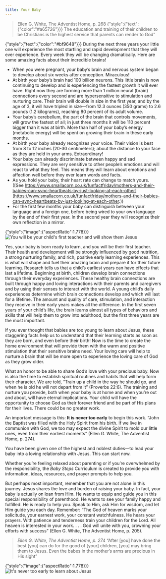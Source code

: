 ```yaml
---
title: Your Baby
---
```


> <callout>Ellen G. White, The Adventist Home, p. 268</callout>
> {"style":{"text":{"color":"#a65726"}}}
> The education and training of their children to be Christians is the highest service that parents can render to God”

{"style":{"text":{"color":"#bf9648"}}}
During the next three years your little one will experience the most startling and rapid development that they will ever experience. Every week they will be changing dramatically. Here are some amazing facts about their incredible brains!

- When you were pregnant, your baby’s brain and nervous system began to develop about six weeks after conception. Miraculous!
- At birth your baby’s brain had 100 billion neurons. This little brain is now continuing to develop and is experiencing the fastest growth it will ever have. Right now they are forming more than 1 million neural (brain) connections every second and are hypersensitive to stimulation and nurturing care. Their brain will double in size in the first year, and by the age of 3, it will have tripled in size—from 12.3 ounces (350 grams) to 2.6 pounds (1.2 kilograms), reaching 80 percent of its adult volume.
- Your baby’s cerebellum, the part of the brain that controls movements, will grow the fastest of all; in just three months it will be 110 percent bigger than it was at birth. More than half of your baby’s energy (metabolic energy) will be spent on growing their brain in these early months.
- At birth your baby already recognizes your voice. Their vision is best from 8 to 12 inches (20-30 centimeters); about the distance to your face as they are held in your arms. Extraordinary!
- Your baby can already discriminate between happy and sad expressions. They are very sensitive to other people’s emotions and will react to what they feel. This means they will learn about emotions and affection well before they ever learn words and facts.
- As you hold your baby, their heart rate can change to match yours. ([See https://www.smallacorn.co.uk/funfactfriday/mothers-and-their-babies-can-sync-heartbeats-by-just-looking-at-each-other](https://www.smallacorn.co.uk/funfactfriday/mothers-and-their-babies-can-sync-heartbeats-by-just-looking-at-each-other.))
- For the first few months your baby can distinguish between your language and a foreign one, before being wired to your own language by the end of their first year. In the second year they will recognize their own reflection in a mirror.

{"style":{"image":{"aspectRatio":1.778}}}
![You will be your child's first teacher and will show them Jesus](https://sabbath-school-resources-assets.adventech.io/en/aij/2025-01-bb-pb/01-your-baby/01-01.png)

Yes, your baby is born ready to learn, and you will be their first teacher. Their health and development will be strongly influenced by good nutrition, a strong nurturing family, and rich, positive early learning experiences. This is what will shape and fuel their amazing brain and prepare it for their future learning. Research tells us that a child’s earliest years can have effects that last a lifetime. Beginning at birth, children develop brain connections through their everyday experiences. These healthy brain connections are built through happy and loving interactions with their parents and caregivers and by using their senses to interact with the world. A young child’s daily experiences determine which brain connections develop and which will last for a lifetime. The amount and quality of care, stimulation, and interaction they receive in their early years makes all the difference. In the first seven years of your child’s life, the brain learns almost all types of behaviors and skills that will help them to grow into adulthood, but the first three years are the most important.

If you ever thought that babies are too young to learn about Jesus, these staggering facts help us to understand that their learning starts as soon as they are born, and even before their birth! Now is the time to create the home environment that will provide them with the warm and positive stimulation that their sensitive brains need. Your loving care will help to nurture a brain that will be more open to experience the loving care of God as they grow older.

What an honor to be able to share God’s love with your precious baby. Now is also the time to establish spiritual routines and habits that will help form their character. We are told, “Train up a child in the way he should go, and when he is old he will not depart from it” (Proverbs 22:6). The training and nurture you provide, both when your baby is at home and when you’re out and about, will have eternal implications. Your child will have the opportunity to choose God as their forever friend and be part of His plans for their lives. There could be no greater work.

An important message is this: **It is never too early** to begin this work. “John the Baptist was filled with the Holy Spirit from his birth. If we live in communion with God, we too may expect the divine Spirit to mold our little ones, even from their earliest moments” (Ellen G. White, The Adventist Home, p. 274).

You have been given one of the highest and noblest duties—to lead your baby into a loving relationship with Jesus. This can start now.

Whether you’re feeling relaxed about parenting or if you’re overwhelmed by the responsibility, the _Baby Steps_ Curriculum is created to provide you with information, ideas, resources, and prayer prompts to help you.

But perhaps most important, remember that you are not alone in this journey. Jesus shares the love and burden of raising your baby. In fact, your baby is actually on loan from Him. He wants to equip and guide you in this special responsibility of parenthood. He wants to see your family happy and fulfilled. He is ready to help you. Speak to Him, ask Him for wisdom, and let Him guide you each day. Remember: “The God of heaven marks your solicitude, your earnest work, your constant watchfulness. He hears your prayers. With patience and tenderness train your children for the Lord. All heaven is interested in your work. . . . God will unite with you, crowning your efforts with success” (Ellen G. White, The Adventist Home, p. 205).

> <cite>Ellen G. White, The Adventist Home, p. 274</cite>
> “After [you] have done the best [you] can do for the good of [your] children, [you] may bring them to Jesus. Even the babes in the mother’s arms are precious in His sight”

{"style":{"image":{"aspectRatio":1.778}}}
![It's never too early to learn about Jesus](https://sabbath-school-resources-assets.adventech.io/en/aij/2025-01-bb-pb/01-your-baby/01-02.png)